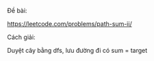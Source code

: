 Đề bài:

https://leetcode.com/problems/path-sum-ii/

Cách giải:

Duyệt cây bằng dfs, lưu đường đi có sum = target
